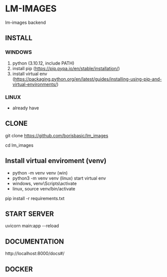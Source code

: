 # LM-IMAGES
lm-images backend

## INSTALL
### WINDOWS
1) python (3.10.12, include PATH)
2) install pip (https://pip.pypa.io/en/stable/installation/)
3) install virtual env (https://packaging.python.org/en/latest/guides/installing-using-pip-and-virtual-environments/)
### LINUX
 - already have
## CLONE

git clone https://github.com/borisbasic/lm_images

cd lm_images

## Install virtual enviroment (venv)
 - python -m venv venv (win)
 - python3 -m venv venv (linux)
start virtual env 
 - windows, venv\Scripts\activate
 - linux, source venv/bin/activate

pip install -r requirements.txt

## START SERVER

uvicorn main:app --reload

## DOCUMENTATION

http://localhost:8000/docs#/




## DOCKER


